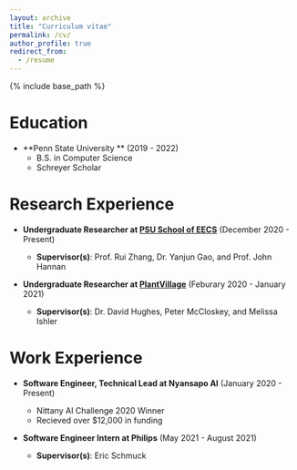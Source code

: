 ```yaml
---
layout: archive
title: "Curriculum vitae"
permalink: /cv/
author_profile: true
redirect_from:
  - /resume
---
```


{% include base_path %}

Education
======
* **Penn State University ** (2019 - 2022)
  * B.S. in Computer Science
  * Schreyer Scholar

Research Experience
======
* **Undergraduate Researcher at [PSU School of EECS](https://www.eecs.psu.edu/)** (December 2020 - Present)
  * **Supervisor(s)**: Prof. Rui Zhang, Dr. Yanjun Gao, and Prof. John Hannan 

* **Undergraduate Researcher at [PlantVillage](https://plantvillage.psu.edu/)** (Feburary 2020 - January 2021)
  * **Supervisor(s)**: Dr. David Hughes, Peter McCloskey, and Melissa Ishler


Work Experience
======
* **Software Engineer, Technical Lead at Nyansapo AI** (January 2020 - Present)
  * Nittany AI Challenge 2020 Winner
  * Recieved over $12,000 in funding

* **Software Engineer Intern at Philips** (May 2021 - August 2021)
  * **Supervisor(s)**: Eric Schmuck 
